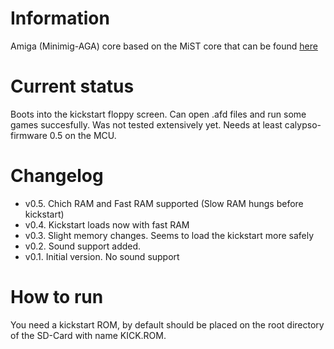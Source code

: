 # Information
Amiga (Minimig-AGA) core based on the MiST core that can be found [here](https://github.com/mist-devel/minimig-mist)
# Current status
Boots into the kickstart floppy screen. Can open .afd files and run some games succesfully. 
Was not tested extensively yet.
Needs at least calypso-firmware 0.5 on the MCU.
# Changelog
- v0.5. Chich RAM and Fast RAM supported (Slow RAM hungs before kickstart)
- v0.4. Kickstart loads now with fast RAM
- v0.3. Slight memory changes. Seems to load the kickstart more safely
- v0.2. Sound support added.
- v0.1. Initial version. No sound support
# How to run
You need a kickstart ROM, by default should be placed on the root directory of the SD-Card with name KICK.ROM.
